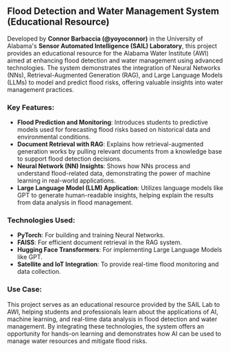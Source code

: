 ## **Flood Detection and Water Management System (Educational Resource)**

Developed by **Connor Barbaccia (@yoyoconnor)** in the University of Alabama's **Sensor Automated Intelligence (SAIL) Laboratory**, this project provides an educational resource for the Alabama Water Institute (AWI) aimed at enhancing flood detection and water management using advanced technologies. The system demonstrates the integration of Neural Networks (NNs), Retrieval-Augmented Generation (RAG), and Large Language Models (LLMs) to model and predict flood risks, offering valuable insights into water management practices.

### **Key Features:**
- **Flood Prediction and Monitoring**: Introduces students to predictive models used for forecasting flood risks based on historical data and environmental conditions.
- **Document Retrieval with RAG**: Explains how retrieval-augmented generation works by pulling relevant documents from a knowledge base to support flood detection decisions.
- **Neural Network (NN) Insights**: Shows how NNs process and understand flood-related data, demonstrating the power of machine learning in real-world applications.
- **Large Language Model (LLM) Application**: Utilizes language models like GPT to generate human-readable insights, helping explain the results from data analysis in flood management.

### **Technologies Used:**
- **PyTorch**: For building and training Neural Networks.
- **FAISS**: For efficient document retrieval in the RAG system.
- **Hugging Face Transformers**: For implementing Large Language Models like GPT.
- **Satellite and IoT Integration**: To provide real-time flood monitoring and data collection.

### **Use Case:**
This project serves as an educational resource provided by the SAIL Lab to AWI, helping students and professionals learn about the applications of AI, machine learning, and real-time data analysis in flood detection and water management. By integrating these technologies, the system offers an opportunity for hands-on learning and demonstrates how AI can be used to manage water resources and mitigate flood risks.
